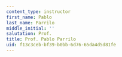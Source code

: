 ```yaml
---
content_type: instructor
first_name: Pablo
last_name: Parrilo
middle_initial: ''
salutation: Prof.
title: Prof. Pablo Parrilo
uid: f13c3ceb-bf39-b0bb-6d76-65da4d5d81fe
---
```

